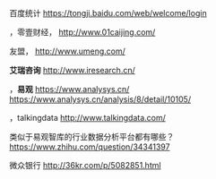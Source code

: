 

百度统计
https://tongji.baidu.com/web/welcome/login

，零壹财经，
http://www.01caijing.com/

友盟，
http://www.umeng.com/

**艾瑞咨询**
http://www.iresearch.cn/

，**易观**
https://www.analysys.cn/
https://www.analysys.cn/analysis/8/detail/10105/

，talkingdata
http://www.talkingdata.com/


类似于易观智库的行业数据分析平台都有哪些？
https://www.zhihu.com/question/34341397

微众银行
http://36kr.com/p/5082851.html